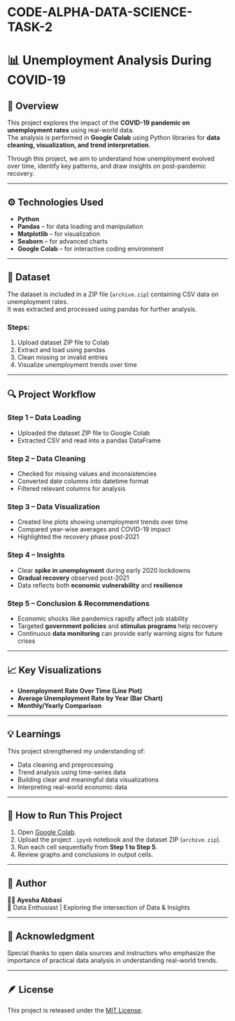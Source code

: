 # CODE-ALPHA-DATA-SCIENCE-TASK-2
# 📊 Unemployment Analysis During COVID-19

## 🧠 Overview
This project explores the impact of the **COVID-19 pandemic on unemployment rates** using real-world data.  
The analysis is performed in **Google Colab** using Python libraries for **data cleaning, visualization, and trend interpretation**.

Through this project, we aim to understand how unemployment evolved over time, identify key patterns, and draw insights on post-pandemic recovery.

---

## ⚙️ Technologies Used
- **Python**
- **Pandas** – for data loading and manipulation  
- **Matplotlib** – for visualization  
- **Seaborn** – for advanced charts  
- **Google Colab** – for interactive coding environment  

---

## 📁 Dataset
The dataset is included in a ZIP file (`archive.zip`) containing CSV data on unemployment rates.  
It was extracted and processed using pandas for further analysis.

### Steps:
1. Upload dataset ZIP file to Colab  
2. Extract and load using pandas  
3. Clean missing or invalid entries  
4. Visualize unemployment trends over time  

---

## 🔍 Project Workflow

### **Step 1 – Data Loading**
- Uploaded the dataset ZIP file to Google Colab  
- Extracted CSV and read into a pandas DataFrame  

### **Step 2 – Data Cleaning**
- Checked for missing values and inconsistencies  
- Converted date columns into datetime format  
- Filtered relevant columns for analysis  

### **Step 3 – Data Visualization**
- Created line plots showing unemployment trends over time  
- Compared year-wise averages and COVID-19 impact  
- Highlighted the recovery phase post-2021  

### **Step 4 – Insights**
- Clear **spike in unemployment** during early 2020 lockdowns  
- **Gradual recovery** observed post-2021  
- Data reflects both **economic vulnerability** and **resilience**  

### **Step 5 – Conclusion & Recommendations**
- Economic shocks like pandemics rapidly affect job stability  
- Targeted **government policies** and **stimulus programs** help recovery  
- Continuous **data monitoring** can provide early warning signs for future crises  

---

## 📈 Key Visualizations
- **Unemployment Rate Over Time (Line Plot)**  
- **Average Unemployment Rate by Year (Bar Chart)**  
- **Monthly/Yearly Comparison**  

---

## 💡 Learnings
This project strengthened my understanding of:
- Data cleaning and preprocessing  
- Trend analysis using time-series data  
- Building clear and meaningful data visualizations  
- Interpreting real-world economic data  

---

## 🧩 How to Run This Project
1. Open [Google Colab](https://colab.research.google.com/).  
2. Upload the project `.ipynb` notebook and the dataset ZIP (`archive.zip`).  
3. Run each cell sequentially from **Step 1 to Step 5**.  
4. Review graphs and conclusions in output cells.  

---

## 🧾 Author
👩‍💻 **Ayesha Abbasi**  
📍 Data Enthusiast | Exploring the intersection of Data & Insights  
  

---

## 🏁 Acknowledgment
Special thanks to open data sources and instructors who emphasize the importance of practical data analysis in understanding real-world trends.  

---

## 🪶 License
This project is released under the [MIT License](LICENSE).

